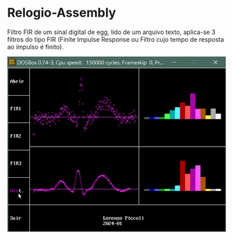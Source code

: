 # Relogio-Assembly
Filtro FIR de um sinal digital de egg, lido de um arquivo texto, aplica-se 3 filtros do tipo FIR (Finite Impulse Response ou Filtro cujo tempo de resposta ao impulso é finito).
<p align="center">
<img src="https://github.com/lorenzoppx/Filter-FIR-Signal-Egg-Assembly/blob/main/print.png" width="600">
<p />
